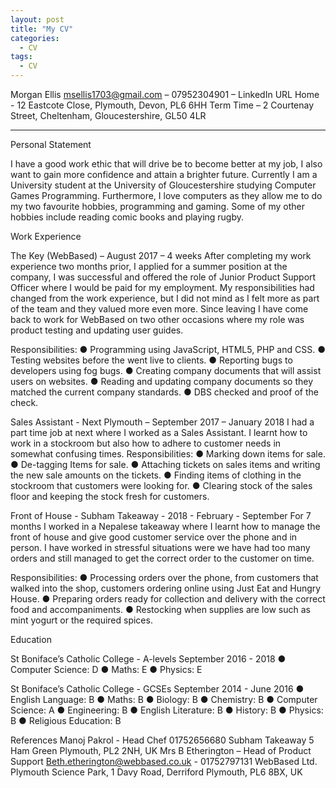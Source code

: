 ```yaml
---
layout: post
title: "My CV"
categories:
  - CV
tags:
  - CV
---
```


Morgan Ellis
msellis1703@gmail.com – 07952304901 – LinkedIn URL
Home - 12 Eastcote Close, Plymouth, Devon, PL6 6HH
Term Time – 2 Courtenay Street, Cheltenham, Gloucestershire, GL50 4LR
________________________________________

Personal Statement

I have a good work ethic that will drive be to become better at my job, I also want to gain more confidence and attain a brighter future.  Currently I am a University student at the University of Gloucestershire studying Computer Games Programming. Furthermore, I love computers as they allow me to do my two favourite hobbies, programming and gaming. Some of my other hobbies include reading comic books and playing rugby.

Work Experience

The Key (WebBased) – August 2017 – 4 weeks
After completing my work experience two months prior, I applied for a summer position at the company, I was successful and offered the role of Junior Product Support Officer where I would be paid for my employment. My responsibilities had changed from the work experience, but I did not mind as I felt more as part of the team and they valued more even more. Since leaving I have come back to work for WebBased on two other occasions where my role was product testing and updating user guides.

Responsibilities:
●	Programming using JavaScript, HTML5, PHP and CSS.
●	Testing websites before the went live to clients.
●	Reporting bugs to developers using fog bugs.
●	Creating company documents that will assist users on websites.
●	Reading and updating company documents so they matched the current company standards.
●	DBS checked and proof of the check.

Sales Assistant - Next Plymouth – September 2017 – January 2018
I had a part time job at next where I worked as a Sales Assistant. I learnt how to work in a stockroom but also how to adhere to customer needs in somewhat confusing times.
Responsibilities:
●	Marking down items for sale.
●	De-tagging Items for sale.
●	Attaching tickets on sales items and writing the new sale amounts on the tickets.
●	Finding items of clothing in the stockroom that customers were looking for.
●	Clearing stock of the sales floor and keeping the stock fresh for customers.

Front of House - Subham Takeaway - 2018 - February - September
For 7 months I worked in a Nepalese takeaway where I learnt how to manage the front of house and give good customer service over the phone and in person. I have worked in stressful situations were we have had too many orders and still managed to get the correct order to the customer on time.

Responsibilities:
●	Processing orders over the phone, from customers that walked into the shop, customers ordering online using Just Eat and Hungry House.
●	Preparing orders ready for collection and delivery with the correct food and 
accompaniments.
●	Restocking when supplies are low such as mint yogurt or the required spices.

Education

St Boniface’s Catholic College - A-levels September 2016 - 2018
●	Computer Science: D
●	Maths: E
●	Physics: E

St Boniface’s Catholic College - GCSEs September 2014 - June 2016
●	English Language: B
●	Maths: B
●	Biology: B
●	Chemistry: B
●	Computer Science: A
●	Engineering: B
●	English Literature: B
●	History: B
●	Physics: B
●	Religious Education: B

References
Manoj Pakrol - Head Chef
01752656680
Subham Takeaway
5 Ham Green 
Plymouth, PL2 2NH, UK	Mrs B Etherington – Head of Product Support
Beth.etherington@webbased.co.uk - 01752797131
WebBased Ltd.
Plymouth Science Park, 1 Davy Road, Derriford
Plymouth, PL6 8BX, UK
